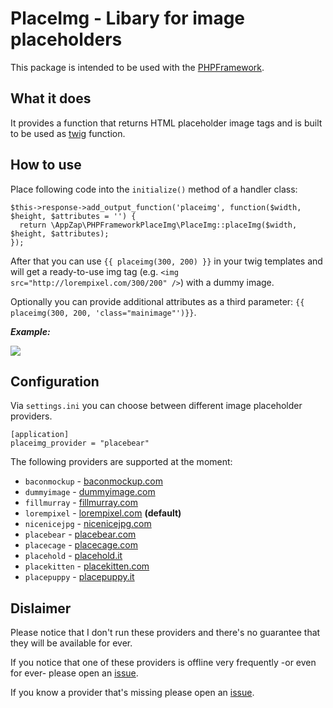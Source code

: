 # PlaceImg - Libary for image placeholders

This package is intended to be used with the [PHPFramework](https://github.com/app-zap/PHPFramework).

## What it does

It provides a function that returns HTML placeholder image tags and is built to be used as [twig](http://twig.sensiolabs.org/) function.

## How to use

Place following code into the `initialize()` method of a handler class:

    $this->response->add_output_function('placeimg', function($width, $height, $attributes = '') {
      return \AppZap\PHPFrameworkPlaceImg\PlaceImg::placeImg($width, $height, $attributes);
    });

After that you can use `{{ placeimg(300, 200) }}` in your twig templates and will get a ready-to-use img tag (e.g. `<img src="http://lorempixel.com/300/200" />`) with a dummy image.

Optionally you can provide additional attributes as a third parameter:  `{{ placeimg(300, 200, 'class="mainimage"')}}`.

***Example:***

<img src="http://lorempixel.com/300/200" />

## Configuration

Via `settings.ini` you can choose between different image placeholder providers.

    [application]
    placeimg_provider = "placebear"

The following providers are supported at the moment:

*  `baconmockup` - [baconmockup.com](http://baconmockup.com/)
*  `dummyimage` - [dummyimage.com](http://dummyimage.com/)
*  `fillmurray` - [fillmurray.com](http://fillmurray.com/)
*  `lorempixel` - [lorempixel.com](http://lorempixel.com/) **(default)**
*  `nicenicejpg` - [nicenicejpg.com](http://nicenicejpg.com/)
*  `placebear` - [placebear.com](http://placebear.com/)
*  `placecage` - [placecage.com](http://placecage.com/)
*  `placehold` - [placehold.it](http://placehold.it/)
*  `placekitten` - [placekitten.com](http://placekitten.com/)
*  `placepuppy` - [placepuppy.it](http://placepuppy.it/)

## Dislaimer

Please notice that I don't run these providers and there's no guarantee that they will be available for ever.

If you notice that one of these providers is offline very frequently -or even for ever- please open an [issue](https://github.com/app-zap/PHPFrameworkPlaceImg/issues).

If you know a provider that's missing please open an [issue](https://github.com/app-zap/PHPFrameworkPlaceImg/issues).
